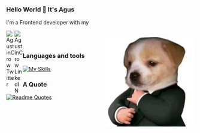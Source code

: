 ### Hello World 👋 It's Agus
I'm a Frontend developer with my 
<br/>

<a href="https://twitter.com/agustinyciel">
<img align="left" alt="AgustinCrow Twitter" width="22px" src="https://icongr.am/fontawesome/twitter.svg?size=128&color=70c8ff" />
</a>
<a href="https://www.linkedin.com/in/santiago-agustin-flores/">
<img align="left" alt="AgustinCrow LinkedIN" width="22px" src="https://icongr.am/fontawesome/linkedin.svg?size=128&color=70c8ff" />
</a>

<br />

<img align="right" alt="Smoking dog" src="./img/perrito.jpg" width="240px" />

<br />

### Languages and tools
[![My Skills](https://skillicons.dev/icons?i=js,nodejs,react,cs,python,ruby,rails)](https://skillicons.dev)

### A Quote
[![Readme Quotes](https://quotes-github-readme.vercel.app/api?type=horizontal&theme=dark&quote=Hi)](https://github.com/piyushsuthar/github-readme-quotes)
<!--
**AgustinCrow/AgustinCrow** is a ✨ _special_ ✨ repository because its `README.md` (this file) appears on your GitHub profile.

Here are some ideas to get you started:

- 🔭 I’m currently working on ...
- 🌱 I’m currently learning ...
- 👯 I’m looking to collaborate on ...
- 🤔 I’m looking for help with ...
- 💬 Ask me about ...
- 📫 How to reach me: ...
- 😄 Pronouns: ...
- ⚡ Fun fact: ...
-->
